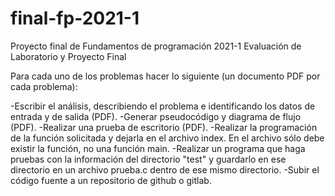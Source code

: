 # final-fp-2021-1
Proyecto final de Fundamentos de programación 2021-1
Evaluación de Laboratorio y Proyecto Final

Para cada uno de los problemas hacer lo siguiente (un documento PDF por cada problema):

-Escribir el análisis, describiendo el problema e identificando los datos de entrada y de salida (PDF).
-Generar pseudocódigo y diagrama de flujo (PDF).
-Realizar una prueba de escritorio (PDF).
-Realizar la programación de la función solicitada y dejarla en el archivo index. En el archivo sólo debe existir la función, no una función main.
-Realizar un programa que haga pruebas con la información del directorio "test" y guardarlo en ese directorio en un archivo prueba.c dentro de ese mismo directorio.
-Subir el código fuente a un repositorio de github o gitlab.
